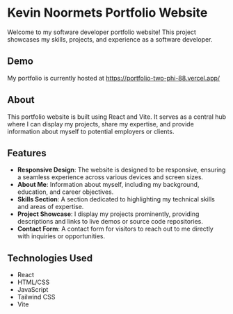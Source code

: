 # Kevin Noormets Portfolio Website

Welcome to my software developer portfolio website! This project showcases my skills, projects, and experience as a software developer.

## Demo
My portfolio is currently hosted at https://portfolio-two-phi-88.vercel.app/

## About

This portfolio website is built using React and Vite. It serves as a central hub where I can display my projects, share my expertise, and provide information about myself to potential employers or clients.

## Features

- **Responsive Design**: The website is designed to be responsive, ensuring a seamless experience across various devices and screen sizes.
- **About Me**: Information about myself, including my background, education, and career objectives.
- **Skills Section**: A section dedicated to highlighting my technical skills and areas of expertise.
- **Project Showcase**: I display my projects prominently, providing descriptions and links to live demos or source code repositories.
- **Contact Form**: A contact form for visitors to reach out to me directly with inquiries or opportunities.

## Technologies Used

- React
- HTML/CSS
- JavaScript
- Tailwind CSS
- Vite
